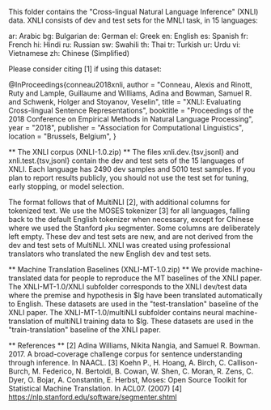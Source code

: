 This folder contains the "Cross-lingual Natural Language Inference" (XNLI) data.
XNLI consists of dev and test sets for the MNLI task, in 15 languages:

ar: Arabic
bg: Bulgarian
de: German
el: Greek
en: English
es: Spanish
fr: French
hi: Hindi
ru: Russian
sw: Swahili
th: Thai
tr: Turkish
ur: Urdu
vi: Vietnamese
zh: Chinese (Simplified)

Please consider citing [1] if using this dataset:

@InProceedings{conneau2018xnli,
  author =  "Conneau, Alexis
                  and Rinott, Ruty
                  and Lample, Guillaume
                  and Williams, Adina
                  and Bowman, Samuel R.
                  and Schwenk, Holger
                  and Stoyanov, Veselin",
  title =   "XNLI: Evaluating Cross-lingual Sentence Representations",
  booktitle =   "Proceedings of the 2018 Conference on Empirical Methods in Natural Language Processing",
  year =    "2018",
  publisher =   "Association for Computational Linguistics",
  location =    "Brussels, Belgium",
}

** The XNLI corpus (XNLI-1.0.zip) **
The files xnli.dev.{tsv,jsonl} and xnli.test.{tsv,jsonl} contain the dev and test sets of the 15 languages of XNLI. Each language has 2490 dev samples and 5010 test samples.
If you plan to report results publicly, you should not use the test set for tuning, early stopping, or model selection.

The format follows that of MultiNLI [2], with additional columns for tokenized text. We use the MOSES tokenizer [3] for all languages, falling back to the default English tokenizer when necessary, except for Chinese where we used the Stanford `pku` segmenter. Some columns are deliberately left empty.
These dev and test sets are new, and are not derived from the dev and test sets of MultiNLI.
XNLI was created using professional translators who translated the new English dev and test sets.

** Machine Translation Baselines (XNLI-MT-1.0.zip) **
We provide machine-translated data for people to reproduce the MT baselines of the XNLI paper.
The XNLI-MT-1.0/XNLI subfolder corresponds to the XNLI dev/test data where the premise and hypothesis in $lg have been translated automatically to English.
These datasets are used in the "test-translation" baseline of the XNLI paper.
The XNLI-MT-1.0/multiNLI subfolder contains neural machine-translation of multiNLI training data to $lg.
These datasets are used in the "train-translation" baseline of the XNLI paper.

** References  **
[2] Adina Williams, Nikita Nangia, and Samuel R. Bowman. 2017. A broad-coverage challenge corpus for sentence understanding through inference. In NAACL.
[3] Koehn P., H. Hoang, A. Birch, C. Callison-Burch, M. Federico, N. Bertoldi, B. Cowan, W. Shen, C. Moran, R. Zens, C. Dyer, O. Bojar, A. Constantin, E. Herbst, Moses: Open
    Source Toolkit for Statistical Machine Translation. In ACL07. (2007)
[4] https://nlp.stanford.edu/software/segmenter.shtml

